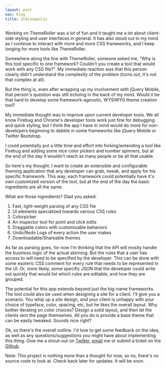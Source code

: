 ```yaml
---
layout: post
nav: blog
title: Indianapolis
---
```


Working on ThemeRoller was a lot of fun and it taught me a lot about client-side styling and user interfaces in general.
It has also stood out in my mind as I continue to interact with more and more CSS frameworks, and I keep longing for more
tools like ThemeRoller.

Somewhere along the line with ThemeRoller, someone asked me, "Why is this tool specific to one framework?
Couldn't you create a tool that would work with any CSS file?". My immediate reaction was that this
person clearly didn't understand the complexity of the problem (turns out, it's not that complex at all).

But the thing is, even after wrapping up my involvement with jQuery Mobile, that person's question was still echoing in
the back of my mind. Would it be that hard to develop some framework-agnostic, WYSIWYG theme creation tool?

My immediate thought was to improve upon current developer tools. We all know Firebug and Chrome's developer tools work
just fine for debugging and quick styling, but I think the app I have in mind would do more for non-developers
beginning to dabble in some frameworks like jQuery Mobile or Twitter Bootstrap.

I could potentially put a little time and effort into forking/extending a tool like Firebug and adding some nice color
pickers and number spinners, but at the end of the day it wouldn't reach as many people or be all that usable.

So here's my thought. I want to create an extensible and configurable theming application that any developer can
grab, tweak, and apply for his specific framework. This way, each framework could potentially have it's own
customized version of the tool, but at the end of the day the basic ingredients are all the same.

What are those ingredients? Glad you asked:

1. Fast, light-weight parsing of any CSS file
2. UI elements specialized towards various CSS rules
3. Colorpicker
4. An inspector tool for point and click edits
5. Draggable colors with customizable behaviors
6. Undo/Redo Logs of every action the user makes
7. Downloadable/Shareable themes

As far as parsing goes, for now I'm thinking that the API will mostly handle the business logic of the actual skinning.
But the rules that a user has access to will need to be specified by the developer. This can be done with some esoteric CSS
comment for every rule that needs to be represented in the UI. Or, more likely, some specific JSON that the developer could write
out quickly that would list which rules are editable, and how they are grouped.

The potential for this app extends beyond just the big-name frameworks. The tool could also be used when designing a site
for a client. I'll give you a scenario. You whip up a site design, and your client is unhappy with your choice of typeface,
color, spacing, etc, but he likes the overall layout. Why bother iterating on color choices? Design a solid layout, and then let
the clients skin the page themselves. All you do is provide a base theme that can be easily tweaked. Sounds nice right?

Ok, so there's the overall outline. I'd love to get some feedback on the idea, as well as any questions/suggestions you
might have about implementing this thing. Give me a shout-out on
[Twitter](http://twitter.com/tybenz),
[email](mailto:tabenziger@gmail.com) me or submit a ticket on the [Github](https://github.com/themebot/themebot).

Note: This project is nothing more than a thought for now, so no, there's no source code to look at. Check back later for
updates. It will be soon.
